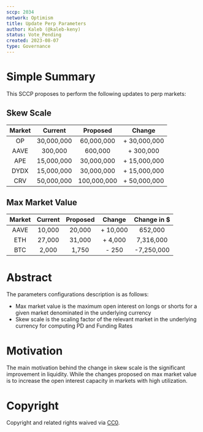 ```yaml
---
sccp: 2034
network: Optimism
title: Update Perp Parameters
author: Kaleb (@kaleb-keny)
status: Vote_Pending
created: 2023-08-07
type: Governance
---
```


# Simple Summary

This SCCP proposes to perform the following updates to perp markets:

## Skew Scale
| **Market** 	| **Current** 	| **Proposed** 	|  **Change**  	|
|:----------:	|:-----------:	|:------------:	|:------------:	|
|     OP     	|  30,000,000 	|  60,000,000  	| + 30,000,000 	|
|    AAVE    	|   300,000   	|    600,000   	|   + 300,000  	|
|     APE    	|  15,000,000 	|  30,000,000  	| + 15,000,000 	|
|    DYDX    	|  15,000,000 	|  30,000,000  	| + 15,000,000 	|
|     CRV    	|  50,000,000 	|  100,000,000 	| + 50,000,000 	|

## Max Market Value

| **Market** 	| **Current** 	| **Proposed** 	| **Change** 	| **Change in $** 	|
|:----------:	|:-----------:	|:------------:	|:----------:	|:---------------:	|
|    AAVE    	|    10,000   	|    20,000    	|  + 10,000  	|     652,000     	|
|     ETH    	|    27,000   	|    31,000    	|   + 4,000  	|    7,316,000    	|
|     BTC    	|    2,000    	|     1,750    	|    - 250   	|    -7,250,000   	|

# Abstract


The parameters configurations description is as follows:

- Max market value is the maximum open interest on longs or shorts for a given market denominated in the underlying currency
- Skew scale is the scaling factor of the relevant market in the underlying currency for computing PD and Funding Rates

# Motivation

The main motivation behind the change in skew scale is the significant improvement in liquidity. While the changes proposed on max market value is to increase the open interest capacity in markets with high utilization. 

# Copyright

Copyright and related rights waived via [CC0](https://creativecommons.org/publicdomain/zero/1.0/).


